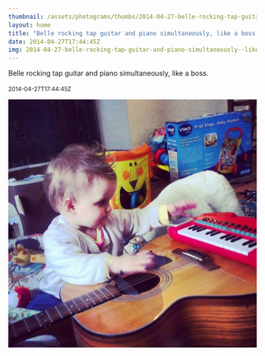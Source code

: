 ```yaml
---
thumbnail: /assets/photograms/thumbs/2014-04-27-belle-rocking-tap-guitar-and-piano-simultaneously--like-a-boss-.jpg
layout: home
title: "Belle rocking tap guitar and piano simultaneously, like a boss."
date: 2014-04-27T17:44:45Z
img: 2014-04-27-belle-rocking-tap-guitar-and-piano-simultaneously--like-a-boss-.jpg
---
```


Belle rocking tap guitar and piano simultaneously, like a boss.

<small>2014-04-27T17:44:45Z</small>

![Belle rocking tap guitar and piano simultaneously, like a boss.](/assets/photograms/original/2014-04-27-belle-rocking-tap-guitar-and-piano-simultaneously--like-a-boss-.jpg)
